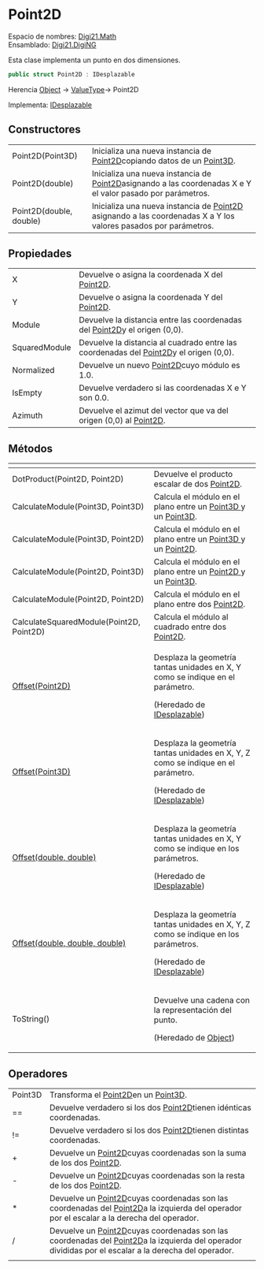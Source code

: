 # Point2D

Espacio de nombres: [Digi21.Math](/digi3d-net/programacion/.net/referencia/digi21.diging/digi21.math/)  
Ensamblado: [Digi21.DigiNG](/digi3d-net/programacion/.net/referencia/digi21.diging.plugin/digi21.diging/)

Esta clase implementa un punto en dos dimensiones.

```csharp
public struct Point2D : IDesplazable
```

Herencia [Object](https://docs.microsoft.com/en-us/dotnet/api/system.object?view=net-5.0) → [ValueType](https://docs.microsoft.com/en-us/dotnet/api/system.valuetype?view=net-5.0)→ Point2D

Implementa: [IDesplazable](/digi3d-net/programacion/.net/referencia/digi21.diging/digi21.math/interfaces/idesplazable/)

## Constructores

|  |  |
| :--- | :--- |
| Point2D\(Point3D\) | Inicializa una nueva instancia de [Point2D](point2d.md)copiando datos de un [Point3D](/digi3d-net/programacion/.net/referencia/digi21.diging/digi21.math/clases/point3d.md). |
| Point2D\(double\) | Inicializa una nueva instancia de [Point2D](point2d.md)asignando a las coordenadas X e Y el valor pasado por parámetros. |
| Point2D\(double, double\) | Inicializa una nueva instancia de [Point2D](/digi3d-net/programacion/.net/referencia/digi21.diging/digi21.math/clases/point2d.md) asignando a las coordenadas X a Y los valores pasados por parámetros. |

## Propiedades

|  |  |
| :--- | :--- |
| X | Devuelve o asigna la coordenada X del [Point2D](/digi3d-net/programacion/.net/referencia/digi21.diging/digi21.math/clases/point2d.md). |
| Y | Devuelve o asigna la coordenada Y del [Point2D](/digi3d-net/programacion/.net/referencia/digi21.diging/digi21.math/clases/point2d.md). |
| Module | Devuelve la distancia entre las coordenadas del [Point2D](point2d.md)y el origen \(0,0\). |
| SquaredModule | Devuelve la distancia al cuadrado entre las coordenadas del [Point2D](point2d.md)y el origen \(0,0\). |
| Normalized | Devuelve un nuevo [Point2D](point2d.md)cuyo módulo es 1.0. |
| IsEmpty | Devuelve verdadero si las coordenadas X e Y son 0.0. |
| Azimuth | Devuelve el azimut del vector que va del origen \(0,0\) al [Point2D](/digi3d-net/programacion/.net/referencia/digi21.diging/digi21.math/clases/point2d.md). |

## Métodos

<table>
  <thead>
    <tr>
      <th style="text-align:left"></th>
      <th style="text-align:left"></th>
    </tr>
  </thead>
  <tbody>
    <tr>
      <td style="text-align:left">DotProduct(Point2D, Point2D)</td>
      <td style="text-align:left">Devuelve el producto escalar de dos <a href="point2d.md">Point2D</a>.</td>
    </tr>
    <tr>
      <td style="text-align:left">CalculateModule(Point3D, Point3D)</td>
      <td style="text-align:left">Calcula el m&#xF3;dulo en el plano entre un <a href="point3d.md">Point3D </a>y
        un <a href="point3d.md">Point3D</a>.</td>
    </tr>
    <tr>
      <td style="text-align:left">CalculateModule(Point3D, Point2D)</td>
      <td style="text-align:left">Calcula el m&#xF3;dulo en el plano entre un <a href="point3d.md">Point3D </a>y
        un <a href="point2d.md">Point2D</a>.</td>
    </tr>
    <tr>
      <td style="text-align:left">CalculateModule(Point2D, Point3D)</td>
      <td style="text-align:left">Calcula el m&#xF3;dulo en el plano entre un <a href="point2d.md">Point2D </a>y
        un <a href="point3d.md">Point3D</a>.</td>
    </tr>
    <tr>
      <td style="text-align:left">CalculateModule(Point2D, Point2D)</td>
      <td style="text-align:left">Calcula el m&#xF3;dulo en el plano entre dos <a href="point2d.md">Point2D</a>.</td>
    </tr>
    <tr>
      <td style="text-align:left">CalculateSquaredModule(Point2D, Point2D)</td>
      <td style="text-align:left">Calcula el m&#xF3;dulo al cuadrado entre dos <a href="point2d.md">Point2D</a>.</td>
    </tr>
    <tr>
      <td style="text-align:left"><a href="idesplazable/metodos/offset.md#offset-point-2-d">Offset(Point2D)</a>
      </td>
      <td style="text-align:left">
        <p>Desplaza la geometr&#xED;a tantas unidades en X, Y como se indique en
          el par&#xE1;metro.</p>
        <p>(Heredado de <a href="idesplazable/">IDesplazable</a>)</p>
      </td>
    </tr>
    <tr>
      <td style="text-align:left"><a href="idesplazable/metodos/offset.md#offset-point-3-d">Offset(Point3D)</a>
      </td>
      <td style="text-align:left">
        <p>Desplaza la geometr&#xED;a tantas unidades en X, Y, Z como se indique
          en el par&#xE1;metro.</p>
        <p>(Heredado de <a href="idesplazable/">IDesplazable</a>)</p>
      </td>
    </tr>
    <tr>
      <td style="text-align:left"><a href="idesplazable/metodos/offset.md#offset-double-double">Offset(double, double)</a>
      </td>
      <td style="text-align:left">
        <p>Desplaza la geometr&#xED;a tantas unidades en X, Y como se indique en
          los par&#xE1;metros.</p>
        <p>(Heredado de <a href="idesplazable/">IDesplazable</a>)</p>
      </td>
    </tr>
    <tr>
      <td style="text-align:left"><a href="idesplazable/metodos/offset.md#offset-double-doublem-double">Offset(double, double, double)</a>
      </td>
      <td style="text-align:left">
        <p>Desplaza la geometr&#xED;a tantas unidades en X, Y, Z como se indique
          en los par&#xE1;metros.</p>
        <p>(Heredado de <a href="idesplazable/">IDesplazable</a>)</p>
      </td>
    </tr>
    <tr>
      <td style="text-align:left">ToString()</td>
      <td style="text-align:left">
        <p>Devuelve una cadena con la representaci&#xF3;n del punto.</p>
        <p>(Heredado de <a href="https://docs.microsoft.com/en-us/dotnet/api/system.object?view=net-5.0">Object</a>)</p>
      </td>
    </tr>
  </tbody>
</table>

## Operadores

|  |  |
| :--- | :--- |
| Point3D | Transforma el [Point2D](point2d.md)en un [Point3D](/digi3d-net/programacion/.net/referencia/digi21.diging/digi21.math/clases/point3d.md). |
| == | Devuelve verdadero si los dos [Point2D](point2d.md)tienen idénticas coordenadas. |
| != | Devuelve verdadero si los dos [Point2D](point2d.md)tienen distintas coordenadas. |
| + | Devuelve un [Point2D](point2d.md)cuyas coordenadas son la suma de los dos [Point2D](/digi3d-net/programacion/.net/referencia/digi21.diging/digi21.math/clases/point2d.md). |
| - | Devuelve un [Point2D](point2d.md)cuyas coordenadas son la resta de los dos [Point2D](/digi3d-net/programacion/.net/referencia/digi21.diging/digi21.math/clases/point2d.md). |
| \* | Devuelve un [Point2D](point2d.md)cuyas coordenadas son las coordenadas del [Point2D](point2d.md)a la izquierda del operador por el escalar a la derecha del operador. |
| / | Devuelve un [Point2D](point2d.md)cuyas coordenadas son las coordenadas del [Point2D](point2d.md)a la izquierda del operador divididas por el escalar a la derecha del operador. |
|  |  |

